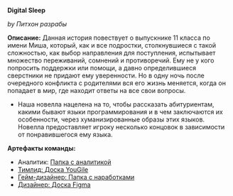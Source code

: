 **Digital Sleep**

*by Питхон разрабы*

**Описание:** Данная история повествует о выпускнике 11 класса по имени Миша, который, как и все подростки, столкнувшиеся с такой сложностью, как выбор направления для поступления, испытывает множество переживаний, сомнений и противоречий. Ему не у кого попросить поддержки или помощи, а давно определившиеся сверстники не придают ему уверенности. Но в одну ночь после очередного конфликта с родителями вся его жизнь меняется, когда он попадает в мир, где находит ответы на все свои вопросы. 

- Наша новелла нацелена на то, чтобы рассказать абитуриентам, какими бывают языки программирования и в чем заключаются их особенности, через хуманизированные образы этих языков. Новелла предоставляет игроку несколько концовок в зависимости от понравившегося ему языка.

**Артефакты команды:**

- Аналитик: <a href = "https://drive.google.com/drive/folders/1xvfWfc6kQvU9VIbvqVeVQuRQ9ogQjKwj"> Папка с аналитикой        
- Тимлид: <a href = "https://pityhondevelopers.yougile.com/team/2a23bd4511dc/%D0%9F%D1%80%D0%BE%D0%B5%D0%BA%D1%82/%D0%9C%D0%BE%D1%8F-%D0%B4%D0%BE%D1%81%D0%BA%D0%B0?lang=ru"> Доска YouGile
- Гейм-дизайнер: <a href = "https://drive.google.com/drive/folders/16tn-Ac7Z1jY7Zc9Pift0EQA_53Z8HMbq?usp=sharing"> Папка с наработками
- Дизайнер: <a href = "https://www.figma.com/file/ousSj9Z3ZrfJqn6HWC0W0C/%D0%BE%D0%BF%D0%B4?type=whiteboard&node-id=0-1&t=hkHMXndrkAtZ7b8p-0"> Доска Figma
  
